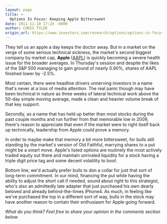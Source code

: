 ```yaml
---
layout: page
title: >-
  Options In Focus: Keeping Apple Bittersweet
date: 2011-11-10 17:24 -0800
author: CHRIS TYLER
origin_url: https://www.investors.com/research/options/options-in-focus-keeping-apple-bittersweet/
---
```






They tell us an apple a day keeps the doctor away. But in a market on the verge of some serious technical sickness, the market's second biggest company by market cap, **Apple**  ([AAPL](https://research.investors.com/quote.aspx?symbol=AAPL)) is quickly becoming a severe health issue for the broader averages. In Thursday's session and despite the likes of the S&P 500 managing to gain ground of nearly 0.90%, shares of AAPL finished lower by -2.5%. 

  

Most certain, there were headline drivers unnerving investors in a name that's never at a loss of media attention. The real panic though may have been technical in nature as three weeks of lateral technical work above the 50-day simple moving average, made a clean and heavier volume break of that key support. 

  

Secondly, as a name that has held up better than most stocks during the past couple months and run further from that memorable low in 2009, there's reason to appreciate that even if the market were to right itself back up technically, leadership from Apple could prove a memory. 

  

In order to maybe make that memory a bit more bittersweet, for bulls still standing by the market's version of Old Faithful, marrying shares to a put might be a smart move. Apple's listed options are routinely the most actively traded equity out there and maintain unrivaled liquidity for a stock having a triple digit price tag and some decent volatility to boot.

  

Bottom line, we'd actually prefer bulls to don a collar for just that sort of long-term commitment. In our mind, financing the put while having the ability to adjust the short call if needed, sound about right to this strategist, who's also an admittedly late adapter that just purchased his own dearly beloved and already behind-the-times iPhone4. As much, in feeling like we've purchased the top in a different sort of way, bulls in the stock may have another reason to contain their enthusiasm for Apple going forward.

  

*What do you think? Feel free to share your opinion in the comments section below.*




